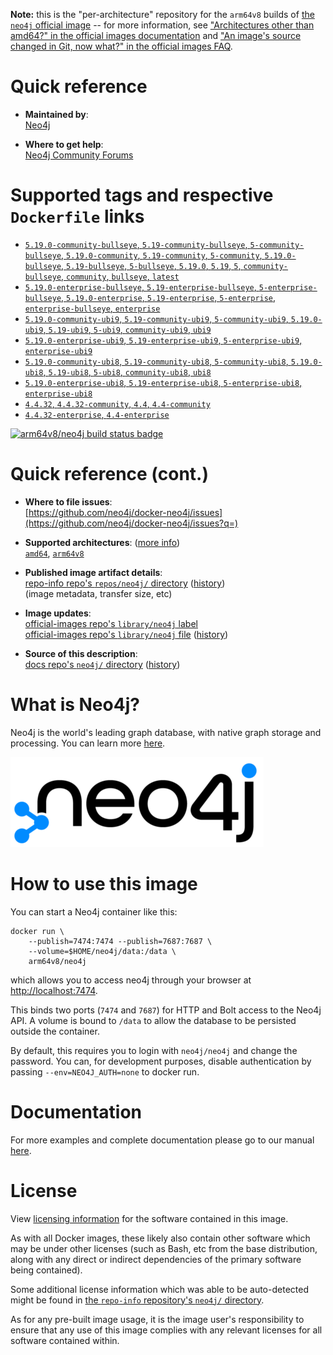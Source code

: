 <!--

********************************************************************************

WARNING:

    DO NOT EDIT "neo4j/README.md"

    IT IS AUTO-GENERATED

    (from the other files in "neo4j/" combined with a set of templates)

********************************************************************************

-->

**Note:** this is the "per-architecture" repository for the `arm64v8` builds of [the `neo4j` official image](https://hub.docker.com/_/neo4j) -- for more information, see ["Architectures other than amd64?" in the official images documentation](https://github.com/docker-library/official-images#architectures-other-than-amd64) and ["An image's source changed in Git, now what?" in the official images FAQ](https://github.com/docker-library/faq#an-images-source-changed-in-git-now-what).

# Quick reference

-	**Maintained by**:  
	[Neo4j](https://github.com/neo4j/docker-neo4j)

-	**Where to get help**:  
	[Neo4j Community Forums](https://community.neo4j.com)

# Supported tags and respective `Dockerfile` links

-	[`5.19.0-community-bullseye`, `5.19-community-bullseye`, `5-community-bullseye`, `5.19.0-community`, `5.19-community`, `5-community`, `5.19.0-bullseye`, `5.19-bullseye`, `5-bullseye`, `5.19.0`, `5.19`, `5`, `community-bullseye`, `community`, `bullseye`, `latest`](https://github.com/neo4j/docker-neo4j-publish/blob/7c6df60835e7d09c6c21f9885bd802a45c6eb31f/5.19.0/bullseye/community/Dockerfile)
-	[`5.19.0-enterprise-bullseye`, `5.19-enterprise-bullseye`, `5-enterprise-bullseye`, `5.19.0-enterprise`, `5.19-enterprise`, `5-enterprise`, `enterprise-bullseye`, `enterprise`](https://github.com/neo4j/docker-neo4j-publish/blob/7c6df60835e7d09c6c21f9885bd802a45c6eb31f/5.19.0/bullseye/enterprise/Dockerfile)
-	[`5.19.0-community-ubi9`, `5.19-community-ubi9`, `5-community-ubi9`, `5.19.0-ubi9`, `5.19-ubi9`, `5-ubi9`, `community-ubi9`, `ubi9`](https://github.com/neo4j/docker-neo4j-publish/blob/7c6df60835e7d09c6c21f9885bd802a45c6eb31f/5.19.0/ubi9/community/Dockerfile)
-	[`5.19.0-enterprise-ubi9`, `5.19-enterprise-ubi9`, `5-enterprise-ubi9`, `enterprise-ubi9`](https://github.com/neo4j/docker-neo4j-publish/blob/7c6df60835e7d09c6c21f9885bd802a45c6eb31f/5.19.0/ubi9/enterprise/Dockerfile)
-	[`5.19.0-community-ubi8`, `5.19-community-ubi8`, `5-community-ubi8`, `5.19.0-ubi8`, `5.19-ubi8`, `5-ubi8`, `community-ubi8`, `ubi8`](https://github.com/neo4j/docker-neo4j-publish/blob/7c6df60835e7d09c6c21f9885bd802a45c6eb31f/5.19.0/ubi8/community/Dockerfile)
-	[`5.19.0-enterprise-ubi8`, `5.19-enterprise-ubi8`, `5-enterprise-ubi8`, `enterprise-ubi8`](https://github.com/neo4j/docker-neo4j-publish/blob/7c6df60835e7d09c6c21f9885bd802a45c6eb31f/5.19.0/ubi8/enterprise/Dockerfile)
-	[`4.4.32`, `4.4.32-community`, `4.4`, `4.4-community`](https://github.com/neo4j/docker-neo4j-publish/blob/5eac9259a8371baf87ef730f1a90b9da44641900/4.4.32/bullseye/community/Dockerfile)
-	[`4.4.32-enterprise`, `4.4-enterprise`](https://github.com/neo4j/docker-neo4j-publish/blob/5eac9259a8371baf87ef730f1a90b9da44641900/4.4.32/bullseye/enterprise/Dockerfile)

[![arm64v8/neo4j build status badge](https://img.shields.io/jenkins/s/https/doi-janky.infosiftr.net/job/multiarch/job/arm64v8/job/neo4j.svg?label=arm64v8/neo4j%20%20build%20job)](https://doi-janky.infosiftr.net/job/multiarch/job/arm64v8/job/neo4j/)

# Quick reference (cont.)

-	**Where to file issues**:  
	[https://github.com/neo4j/docker-neo4j/issues](https://github.com/neo4j/docker-neo4j/issues?q=)

-	**Supported architectures**: ([more info](https://github.com/docker-library/official-images#architectures-other-than-amd64))  
	[`amd64`](https://hub.docker.com/r/amd64/neo4j/), [`arm64v8`](https://hub.docker.com/r/arm64v8/neo4j/)

-	**Published image artifact details**:  
	[repo-info repo's `repos/neo4j/` directory](https://github.com/docker-library/repo-info/blob/master/repos/neo4j) ([history](https://github.com/docker-library/repo-info/commits/master/repos/neo4j))  
	(image metadata, transfer size, etc)

-	**Image updates**:  
	[official-images repo's `library/neo4j` label](https://github.com/docker-library/official-images/issues?q=label%3Alibrary%2Fneo4j)  
	[official-images repo's `library/neo4j` file](https://github.com/docker-library/official-images/blob/master/library/neo4j) ([history](https://github.com/docker-library/official-images/commits/master/library/neo4j))

-	**Source of this description**:  
	[docs repo's `neo4j/` directory](https://github.com/docker-library/docs/tree/master/neo4j) ([history](https://github.com/docker-library/docs/commits/master/neo4j))

# What is Neo4j?

Neo4j is the world's leading graph database, with native graph storage and processing. You can learn more [here](http://neo4j.com/developer).

![logo](https://raw.githubusercontent.com/docker-library/docs/56823e63d5b6dd7ddbb9d5d3c4a8947778055d8e/neo4j/logo.png)

# How to use this image

You can start a Neo4j container like this:

```console
docker run \
    --publish=7474:7474 --publish=7687:7687 \
    --volume=$HOME/neo4j/data:/data \
    arm64v8/neo4j
```

which allows you to access neo4j through your browser at [http://localhost:7474](http://localhost:7474).

This binds two ports (`7474` and `7687`) for HTTP and Bolt access to the Neo4j API. A volume is bound to `/data` to allow the database to be persisted outside the container.

By default, this requires you to login with `neo4j/neo4j` and change the password. You can, for development purposes, disable authentication by passing `--env=NEO4J_AUTH=none` to docker run.

# Documentation

For more examples and complete documentation please go to our manual [here](http://neo4j.com/docs/operations-manual/current/deployment/single-instance/docker/).

# License

View [licensing information](https://neo4j.com/licensing) for the software contained in this image.

As with all Docker images, these likely also contain other software which may be under other licenses (such as Bash, etc from the base distribution, along with any direct or indirect dependencies of the primary software being contained).

Some additional license information which was able to be auto-detected might be found in [the `repo-info` repository's `neo4j/` directory](https://github.com/docker-library/repo-info/tree/master/repos/neo4j).

As for any pre-built image usage, it is the image user's responsibility to ensure that any use of this image complies with any relevant licenses for all software contained within.
